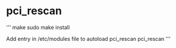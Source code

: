 # pci_rescan

'''
  make
  sudo make install

  Add entry in /etc/modules file to autoload pci_rescan
  pci_rescan
'''
